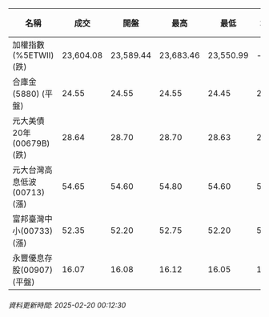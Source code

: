 | 名稱 | 成交 | 開盤 | 最高 | 最低 | 均價 | 成交金額(億) | 昨收 | 漲跌幅 | 漲跌 | 總量 | 昨量 | 振幅 |
| -------- | -------- | -------- | -------- |-------- | -------- | -------- |-------- |-------- |-------- | -------- | -------- |-------- |
|加權指數(%5ETWII) (跌)|23,604.08|23,589.44|23,683.46|23,550.99|-|3,807.22|23,666.11|0.26%|62.03|7,241,324|0|0.56%|
|合庫金(5880) (平盤)|24.55|24.55|24.55|24.45|24.50|1.46|24.55|0.00%|0.00|5,963|5,810|0.41%|
|元大美債20年(00679B) (跌)|28.64|28.70|28.70|28.63|28.66|26.85|28.81|0.59%|0.17|93,667|33,896|0.24%|
|元大台灣高息低波(00713) (漲)|54.65|54.60|54.80|54.60|54.72|6.01|54.60|0.09%|0.05|10,975|7,458|0.37%|
|富邦臺灣中小(00733) (漲)|52.35|52.20|52.75|52.20|52.49|1.43|52.10|0.48%|0.25|2,723|1,293|1.06%|
|永豐優息存股(00907) (平盤)|16.07|16.08|16.12|16.05|16.09|0.296|16.07|0.00%|0.00|1,843|1,683|0.44%|
###### 資料更新時間: 2025-02-20 00:12:30